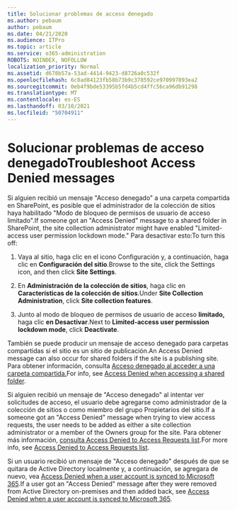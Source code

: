 ```yaml
---
title: Solucionar problemas de acceso denegado
ms.author: pebaum
author: pebaum
ms.date: 04/21/2020
ms.audience: ITPro
ms.topic: article
ms.service: o365-administration
ROBOTS: NOINDEX, NOFOLLOW
localization_priority: Normal
ms.assetid: d678b57a-53ad-4414-9423-d8726a0c532f
ms.openlocfilehash: 6c8ad84123fb58b73b9c378592ce970997893ea2
ms.sourcegitcommit: 0eb4f9bde53395b5fd4b5cd4ffc56ca96db91298
ms.translationtype: MT
ms.contentlocale: es-ES
ms.lasthandoff: 03/10/2021
ms.locfileid: "50704911"
---
```

# <a name="troubleshoot-access-denied-messages"></a><span data-ttu-id="23d4e-102">Solucionar problemas de acceso denegado</span><span class="sxs-lookup"><span data-stu-id="23d4e-102">Troubleshoot Access Denied messages</span></span>

<span data-ttu-id="23d4e-103">Si alguien recibió un mensaje "Acceso denegado" a una carpeta compartida en SharePoint, es posible que el administrador de la colección de sitios haya habilitado "Modo de bloqueo de permisos de usuario de acceso limitado".</span><span class="sxs-lookup"><span data-stu-id="23d4e-103">If someone got an "Access Denied" message to a shared folder in SharePoint, the site collection administrator might have enabled "Limited-access user permission lockdown mode."</span></span> <span data-ttu-id="23d4e-104">Para desactivar esto:</span><span class="sxs-lookup"><span data-stu-id="23d4e-104">To turn this off:</span></span> 
  
1. <span data-ttu-id="23d4e-105">Vaya al sitio, haga clic en el icono Configuración y, a continuación, haga clic en **Configuración del sitio**.</span><span class="sxs-lookup"><span data-stu-id="23d4e-105">Browse to the site, click the Settings icon, and then click **Site Settings**.</span></span>
    
2. <span data-ttu-id="23d4e-106">En **Administración de la colección de sitios**, haga clic en **Características de la colección de sitios**.</span><span class="sxs-lookup"><span data-stu-id="23d4e-106">Under **Site Collection Administration**, click **Site collection features**.</span></span>
    
3. <span data-ttu-id="23d4e-107">Junto al modo de bloqueo de permisos de usuario de acceso **limitado,** haga clic **en Desactivar**.</span><span class="sxs-lookup"><span data-stu-id="23d4e-107">Next to **Limited-access user permission lockdown mode**, click **Deactivate**.</span></span>
    
<span data-ttu-id="23d4e-108">También se puede producir un mensaje de acceso denegado para carpetas compartidas si el sitio es un sitio de publicación.</span><span class="sxs-lookup"><span data-stu-id="23d4e-108">An Access Denied message can also occur for shared folders if the site is a publishing site.</span></span> <span data-ttu-id="23d4e-109">Para obtener información, consulta [Acceso denegado al acceder a una carpeta compartida.](https://answers.microsoft.com/windows/forum/windows_7-files/access-denied-to-share-folder/79fae49d-cddf-4845-8ac8-c141884d85fb)</span><span class="sxs-lookup"><span data-stu-id="23d4e-109">For info, see [Access Denied when accessing a shared folder](https://answers.microsoft.com/windows/forum/windows_7-files/access-denied-to-share-folder/79fae49d-cddf-4845-8ac8-c141884d85fb).</span></span>
  
<span data-ttu-id="23d4e-110">Si alguien recibió un mensaje de "Acceso denegado" al intentar ver solicitudes de acceso, el usuario debe agregarse como administrador de la colección de sitios o como miembro del grupo Propietarios del sitio.</span><span class="sxs-lookup"><span data-stu-id="23d4e-110">If a someone got an "Access Denied" message when trying to view access requests, the user needs to be added as either a site collection administrator or a member of the Owners group for the site.</span></span> <span data-ttu-id="23d4e-111">Para obtener más información, [consulta Access Denied to Access Requests list](https://go.microsoft.com/fwlink/?linkid=2004220).</span><span class="sxs-lookup"><span data-stu-id="23d4e-111">For more info, see [Access Denied to Access Requests list](https://go.microsoft.com/fwlink/?linkid=2004220).</span></span>
  
<span data-ttu-id="23d4e-112">Si un usuario recibió un mensaje de "Acceso denegado" después de que se quitara de Active Directory localmente y, a continuación, se agregara de nuevo, vea [Access Denied when a user account is synced to Microsoft 365](https://go.microsoft.com/fwlink/?linkid=2004318).</span><span class="sxs-lookup"><span data-stu-id="23d4e-112">If a user got an "Access Denied" message after they were removed from Active Directory on-premises and then added back, see [Access Denied when a user account is synced to Microsoft 365](https://go.microsoft.com/fwlink/?linkid=2004318).</span></span>
  

